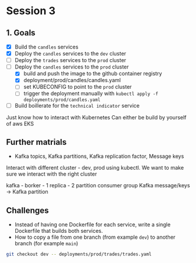 # Session 3


## 1. Goals

- [x] Build the `candles` services
- [x] Deploy the `candles` services to the `dev` cluster
- [ ] Deploy the `trades` services to the `prod` cluster
- [ ] Deploy the `candles` services to the `prod` cluster
    - [x] build and push the image to the github container registry
    - [x] deployment/prod/candles/candles.yaml
    - [ ] set KUBECONFIG to point to the `prod` cluster
    - [ ] trigger the deployment manually with `kubectl apply -f deployments/prod/candles.yaml`

- [ ] Build boillerate for the `technical indicator` service

Just know how to interact with Kubernetes
Can either be build by yourself of aws EKS

## Further matrials
- Kafka topics, Kafka partitions, Kafka replication factor, Message keys

Interact with different cluster - dev, prod using kubectl. We want to make sure we interact with the right cluster

kafka - borker - 1 replica - 2 partition
consumer group
Kafka message/keys -> Kafka partition

## Challenges

- Instead of having one Dockerfile for each service, write a single Dockerfile that builds both services.
- How to copy a file from one branch (from example `dev`) to another branch (for example `main`)
 ```sh
 git checkout dev -- deployments/prod/trades/trades.yaml
 ```
